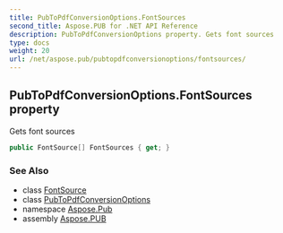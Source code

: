 ```yaml
---
title: PubToPdfConversionOptions.FontSources
second_title: Aspose.PUB for .NET API Reference
description: PubToPdfConversionOptions property. Gets font sources
type: docs
weight: 20
url: /net/aspose.pub/pubtopdfconversionoptions/fontsources/
---
```

## PubToPdfConversionOptions.FontSources property

Gets font sources

```csharp
public FontSource[] FontSources { get; }
```

### See Also

* class [FontSource](../../fontsource/)
* class [PubToPdfConversionOptions](../)
* namespace [Aspose.Pub](../../pubtopdfconversionoptions/)
* assembly [Aspose.PUB](../../../)


